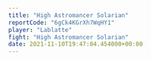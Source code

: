```yaml
---
title: "High Astromancer Solarian"
reportCode: "6gCk4KGrXh7WqHY1"
player: "Lablatte"
fight: "High Astromancer Solarian"
date: 2021-11-10T19:47:04.454000+00:00
---
```

